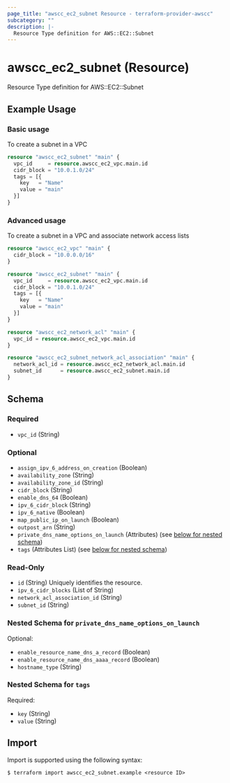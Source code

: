```yaml
---
page_title: "awscc_ec2_subnet Resource - terraform-provider-awscc"
subcategory: ""
description: |-
  Resource Type definition for AWS::EC2::Subnet
---
```


# awscc_ec2_subnet (Resource)

Resource Type definition for AWS::EC2::Subnet

## Example Usage

### Basic usage
To create a subnet in a VPC
```terraform
resource "awscc_ec2_subnet" "main" {
  vpc_id     = resource.awscc_ec2_vpc.main.id
  cidr_block = "10.0.1.0/24"
  tags = [{
    key   = "Name"
    value = "main"
  }]
}
```

### Advanced usage 
To create a subnet in a VPC and associate network access lists
```terraform
resource "awscc_ec2_vpc" "main" {
  cidr_block = "10.0.0.0/16"
}

resource "awscc_ec2_subnet" "main" {
  vpc_id     = resource.awscc_ec2_vpc.main.id
  cidr_block = "10.0.1.0/24"
  tags = [{
    key   = "Name"
    value = "main"
  }]
}

resource "awscc_ec2_network_acl" "main" {
  vpc_id = resource.awscc_ec2_vpc.main.id
}

resource "awscc_ec2_subnet_network_acl_association" "main" {
  network_acl_id = resource.awscc_ec2_network_acl.main.id
  subnet_id      = resource.awscc_ec2_subnet.main.id
}
```

<!-- schema generated by tfplugindocs -->
## Schema

### Required

- `vpc_id` (String)

### Optional

- `assign_ipv_6_address_on_creation` (Boolean)
- `availability_zone` (String)
- `availability_zone_id` (String)
- `cidr_block` (String)
- `enable_dns_64` (Boolean)
- `ipv_6_cidr_block` (String)
- `ipv_6_native` (Boolean)
- `map_public_ip_on_launch` (Boolean)
- `outpost_arn` (String)
- `private_dns_name_options_on_launch` (Attributes) (see [below for nested schema](#nestedatt--private_dns_name_options_on_launch))
- `tags` (Attributes List) (see [below for nested schema](#nestedatt--tags))

### Read-Only

- `id` (String) Uniquely identifies the resource.
- `ipv_6_cidr_blocks` (List of String)
- `network_acl_association_id` (String)
- `subnet_id` (String)

<a id="nestedatt--private_dns_name_options_on_launch"></a>
### Nested Schema for `private_dns_name_options_on_launch`

Optional:

- `enable_resource_name_dns_a_record` (Boolean)
- `enable_resource_name_dns_aaaa_record` (Boolean)
- `hostname_type` (String)


<a id="nestedatt--tags"></a>
### Nested Schema for `tags`

Required:

- `key` (String)
- `value` (String)

## Import

Import is supported using the following syntax:

```shell
$ terraform import awscc_ec2_subnet.example <resource ID>
```